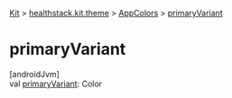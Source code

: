 
[Kit](../../../kit.html) > [healthstack.kit.theme](../index.html) > [AppColors](index.html) > [primaryVariant](primary-variant.html)



# primaryVariant



[androidJvm]\
val [primaryVariant](primary-variant.html): Color




